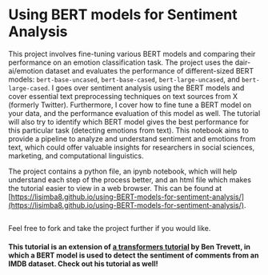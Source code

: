 # Using BERT models for Sentiment Analysis
 
This project involves fine-tuning various BERT models and comparing their performance on an emotion classification task. The project uses the dair-ai/emotion dataset and evaluates the performance of different-sized BERT models: `bert-base-uncased`, `bert-base-cased`, `bert-large-uncased`, and `bert-large-cased`. I goes over sentiment analysis using the BERT models and cover essential text preprocessing techniques on text sources from X (formerly Twitter). Furthermore, I cover how to fine tune a BERT model on your data, and the performance evaluation of this model as well. The tutorial will also try to identify which BERT model gives the best performance for this particular task (detecting emotions from text). This notebook aims to provide a pipeline to analyze and understand sentiment and emotions from text, which could offer valuable insights for researchers in social sciences, marketing, and computational linguistics.

The project contains a python file, an ipynb notebook, which will help understand each step of the process better, and an html file which makes the tutorial easier to view in a web browser. This can be found at [https://lisimba8.github.io/using-BERT-models-for-sentiment-analysis/](https://lisimba8.github.io/using-BERT-models-for-sentiment-analysis/). 

##
Feel free to fork and take the project further if you would like. 

#### This tutorial is an extension of [a transformers tutorial](https://github.com/bentrevett/pytorch-sentiment-analysis) by Ben Trevett, in which a BERT model is used to detect the sentiment of comments from an IMDB dataset. Check out his tutorial as well!
